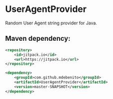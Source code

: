 # UserAgentProvider
Random User Agent string provider for Java.

## Maven dependency:

```xml
<repository>
    <id>jitpack.io</id>
    <url>https://jitpack.io</url>
</repository>
```
```xml
<dependency>
    <groupId>com.github.mdebenito</groupId>
    <artifactId>UserAgentProvider</artifactId>
    <version>master-SNAPSHOT</version>
</dependency>
```
